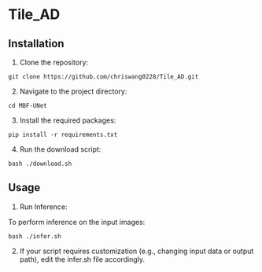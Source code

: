 # Tile_AD

## Installation 
  
1. Clone the repository:
```  
git clone https://github.com/chriswang0228/Tile_AD.git
```  
2. Navigate to the project directory:
```  
cd MBF-UNet
``` 
3. Install the required packages:
```  
pip install -r requirements.txt
``` 
4. Run the download script:
```  
bash ./download.sh
```
## Usage

1. Run Inference:

To perform inference on the input images:
```  
bash ./infer.sh
```  
2. If your script requires customization (e.g., changing input data or output path), edit the infer.sh file accordingly.